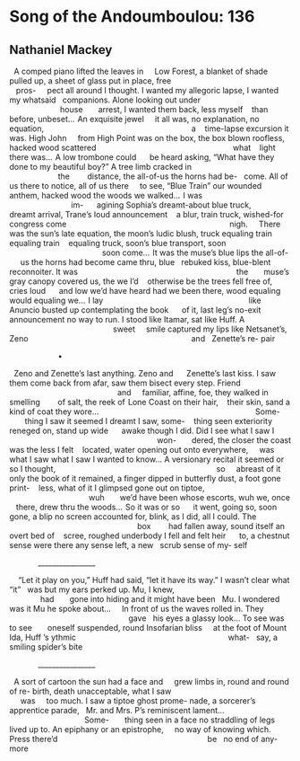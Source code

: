 # Song of the Andoumboulou: 136
## Nathaniel Mackey
  A comped piano lifted the leaves in
    Low Forest, a blanket of shade pulled
up, a sheet of glass put in place, free
                                                         pros-
    pect all around I thought. I wanted my
allegoric lapse, I wanted my whatsaid
  companions. Alone looking out under
                                                               house
      arrest, I wanted them back, less myself
   than before, unbeset...    An exquisite jewel
    it all was, no explanation, no equation,
                                                                  a
   time-lapse excursion it was. High John
    from High Point was on the box, the box
blown roofless, hacked wood scattered
                                                             what
   light there was...    A low trombone could
     be heard asking, “What have they done to
my beautiful boy?” A tree limb cracked in
                                                                  the
       distance, the all-of-us the horns had be-
  come. All of us there to notice, all of us there
    to see, “Blue Train” our wounded anthem,
hacked wood the woods we walked...    I was
                                                                    im-
     agining Sophia’s dreamt-about blue truck,
       dreamt arrival, Trane’s loud announcement
   a blur, train truck, wished-for congress come
                                                                         nigh.
    There was the sun’s late equation, the moon’s
ludic blush, truck equaling train equaling train
   equaling truck, soon’s blue transport, soon
                                                                      soon
come...    It was the muse’s blue lips the all-of-
     us the horns had become came thru, blue
  rebuked kiss, blue-blent reconnoiter. It was
                                                                       the
      muse’s gray canopy covered us, the we I’d
   otherwise be the trees fell free of, cries loud
     and low we’d have heard had we been there,
wood equaling would equaling we...    I lay
                                                                 like
   Anuncio busted up contemplating the book
     of it, last leg’s no-exit announcement no way
to run. I stood like Itamar, sat like Huff. A
                                                                   sweet
    smile captured my lips like Netsanet’s, Zeno
                                                                         and
  Zenette’s re-
pair


                      •


  Zeno and Zenette’s last anything. Zeno and
     Zenette’s last kiss. I saw them come back
from afar, saw them bisect every step. Friend
                                                                       and
    familiar, affine, foe, they walked in smelling
       of salt, the reek of  Lone Coast on their hair,
   their skin, sand a kind of coat they wore...
                                                                      Some-
       thing I saw it seemed I dreamt I saw, some-
   thing seen exteriority reneged on, stand up wide
     awake though I did. Did I see what I saw I
                                                                         won-
      dered, the closer the coast was the less I felt
   located, water opening out onto everywhere,
    was what I saw what I saw I wanted to know...
A versionary recital it seemed or so I thought,
                                                                        so
    abreast of it only the book of it remained, a
finger dipped in butterfly dust, a foot gone print-
   less, what of it I glimpsed gone out on tiptoe,
                                                                          wuh
      we’d have been whose escorts, wuh we, once
   there, drew thru the woods...    So it was or so
     it went, going so, soon gone, a blip no screen
accounted for, blink, as I did, all I could. The
                                                                        box
       had fallen away, sound itself an overt bed of
   scree, roughed underbody I fell and felt heir
     to, a chestnut sense were there any sense left, a
new
  scrub sense of my-
self





             ________________

    “Let it play on you,” Huff had said, “let
it have its way.” I wasn’t clear what “it”
  was but my ears perked up. Mu, I knew,
                                                                  had
      gone into hiding and it might have been
  Mu. I wondered was it Mu he spoke about...
    In front of us the waves rolled in. They
                                                                  gave
  his eyes a glassy look... To see was to see
      oneself suspended, round Insofarian bliss
    at the foot of Mount Ida, Huff ’s ythmic
                                                                    what-
  say, a smiling spider’s
bite





             ________________

  A sort of cartoon the sun had a face and
    grew limbs in, round and round of re-
birth, death unacceptable, what I saw
                                                           was
    too much. I saw a tiptoe ghost prome-
nade, a sorcerer’s apprentice parade,
  Mr. and Mrs. P’s reminiscent lament...
                                                                Some-
      thing seen in a face no straddling of legs
  lived up to. An epiphany or an epistrophe,
    no way of knowing which. Press there’d
                                                                   be
  no end of any-
more
